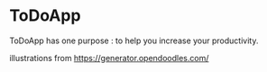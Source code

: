 # ToDoApp
ToDoApp has one purpose : to help you increase your productivity.

illustrations from https://generator.opendoodles.com/
